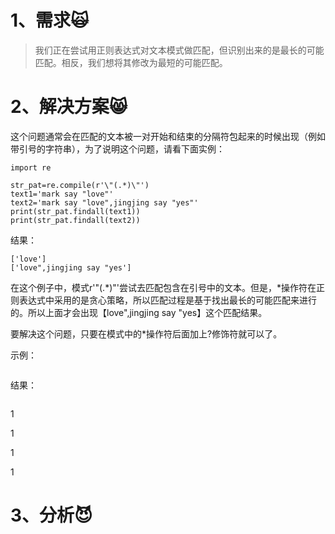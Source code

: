 # 1、需求🙀

> 我们正在尝试用正则表达式对文本模式做匹配，但识别出来的是最长的可能匹配。相反，我们想将其修改为最短的可能匹配。

# 2、解决方案😸

这个问题通常会在匹配的文本被一对开始和结束的分隔符包起来的时候出现（例如带引号的字符串），为了说明这个问题，请看下面实例：

```
import re

str_pat=re.compile(r'\"(.*)\"')
text1='mark say "love"'
text2='mark say "love",jingjing say "yes"'
print(str_pat.findall(text1))
print(str_pat.findall(text2))
```

结果：

```
['love']
['love",jingjing say "yes']
```

在这个例子中，模式r'\"\(.\*\)\"'尝试去匹配包含在引号中的文本。但是，\*操作符在正则表达式中采用的是贪心策略，所以匹配过程是基于找出最长的可能匹配来进行的。所以上面才会出现【love",jingjing say "yes】这个匹配结果。

要解决这个问题，只要在模式中的\*操作符后面加上?修饰符就可以了。

示例：

```

```

结果：

```

```

1

1

1

1

# 3、分析😈



